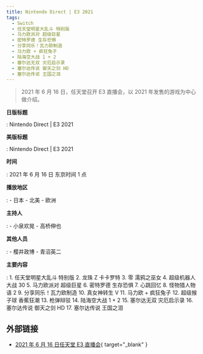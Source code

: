 ```yaml
---
title: Nintendo Direct | E3 2021
tags:
  - Switch
  - 任天堂明星大乱斗 特别版
  - 马力欧派对 超级巨星
  - 密特罗德 生存恐惧
  - 分享同乐！瓦力欧制造
  - 马力欧 + 疯狂兔子
  - 陆海空大战 1 + 2
  - 塞尔达无双 灾厄启示录
  - 塞尔达传说 御天之剑 HD
  - 塞尔达传说 王国之泪
---
```


> 2021 年 6 月 16 日，任天堂召开 E3 直播会，以 2021 年发售的游戏为中心做介绍。

**日版标题**

:   Nintendo Direct | E3 2021

**美版标题**

:   Nintendo Direct | E3 2021

**时间**

:   2021 年 6 月 16 日 东京时间 1 点

**播放地区**

:   - 日本
    - 北美
    - 欧洲

**主持人**

:   - 小泉欢晃
    - 高桥伸也

**其他人员**

:   - 樱井政博
    - 青沼英二

**主要内容**

:   1. 任天堂明星大乱斗 特别版
    2. 龙珠 Z 卡卡罗特
    3. 零 濡鸦之巫女
    4. 超级机器人大战 30
    5. 马力欧派对 超级巨星
    6. 密特罗德 生存恐惧
    7. 心跳回忆
    8. 怪物猎人物语 2
    9. 分享同乐！瓦力欧制造
    10. 真女神转生 V
    11. 马力欧 + 疯狂兔子
    12. 超级猴子球 香蕉狂潮
    13. 枪弹辩驳
    14. 陆海空大战 1 + 2
    15. 塞尔达无双 灾厄启示录
    16. 塞尔达传说 御天之剑 HD
    17. 塞尔达传说 王国之泪

## 外部链接

- [2021 年 6 月 16 日任天堂 E3 直播会](https://www.bilibili.com/video/BV17o4y1k7Rs/){ target="_blank" }
